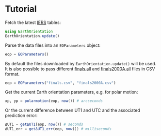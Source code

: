 # Tutorial

Fetch the latest [IERS](https://www.iers.org/IERS/EN/DataProducts/EarthOrientationData/eop.html) tables:

```julia
using EarthOrientation
EarthOrientation.update()
```

Parse the data files into an `EOParameters` object:

```julia
eop = EOParameters()
```

By default the files downloaded by `EarthOrientation.update()` will be used. It is also possible to pass
different [finals.all](https://datacenter.iers.org/eop/-/somos/5Rgv/getMeta/7/finals.all) and
[finals2000A.all](https://datacenter.iers.org/eop/-/somos/5Rgv/getMeta/9/finals2000A.all) files in CSV format.

```julia
eop = EOParameters("finals.csv", "finals2000A.csv")
```

Get the current Earth orientation parameters, e.g. for polar motion:

```julia
xp, yp = polarmotion(eop, now()) # arcseconds
```

Or the current difference between UT1 and UTC and the associated prediction error:

```julia
ΔUT1 = getΔUT1(eop, now()) # seconds
ΔUT1_err = getΔUT1_err(eop, now()) # milliseconds
```
